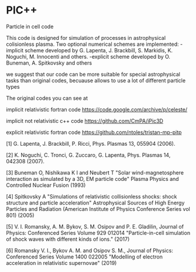 # PIC++
Particle in cell code

This code is designed for simulation of processes in astrophysical colisionless plasma. 
Two optional numerical schemes are implemented:
-implicit scheme developed by G. Lapenta, J. Brackbill, S. Markidis, K. Noguchi, M. Innocenti and others.
-explicit scheme developed by O. Buneman, A. Spitkovsky and others

we suggest that our code can be more suitable for special astrophysical tasks than original codes, becuause allows to use a lot of different particle types

The original codes you can see at

implicit relativistic fortran code
https://code.google.com/archive/p/celeste/

implicit not relativistic c++ code
https://github.com/CmPA/iPic3D

explicit relativistic fortran code
https://github.com/ntoles/tristan-mp-pitp

[1] G. Lapenta, J. Brackbill, P. Ricci, Phys. Plasmas 13, 055904 (2006).

[2] K. Noguchi, C. Tronci, G. Zuccaro, G. Lapenta, Phys. Plasmas 14, 042308 (2007).

[3] Buneman O, Nishikawa K I and Neubert T "Solar wind-magnetosphere interaction as simulated by a 3D,
EM particle code" Plasma Physics and Controlled Nuclear Fusion (1993)

[4] Spitkovsky A "Simulations of relativistic collisionless shocks: shock structure and particle acceleration"
Astrophysical Sources of High Energy Particles and Radiation (American Institute of Physics Conference
Series vol 801) (2005)

[5] V. I. Romansky, A. M. Bykov, S. M. Osipov and P. E. Gladilin, Journal of Physics: Conferenced Series Volume 929 012014
"Particle-in-cell simulation of shock waves with different kinds of ions." (2017)

[6] Romansky V. I., Bykov A. M. and Osipov S. M., Journal of Physics: Conferenced Series Volume 1400 022005 "Modelling of electron acceleration in relativistic supernovae" (2019)





